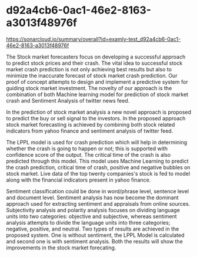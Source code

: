 # d92a4cb6-0ac1-46e2-8163-a3013f48976f
https://sonarcloud.io/summary/overall?id=examly-test_d92a4cb6-0ac1-46e2-8163-a3013f48976f


The Stock market forecasters focus on developing a successful approach to predict stock prices and their crash. The vital idea to successful stock market crash prediction is not only achieving best results but also to minimize the inaccurate forecast of stock market crash prediction. Our proof of concept attempts to design and implement a predictive system for guiding stock market investment. The novelty of our approach is the combination of both Machine learning model for prediction of stock market crash and Sentiment Analysis of twitter news feed.

In the prediction of stock market analysis a new novel approach is proposed to predict the buy or sell signal  to  the  investors.  In  the  proposed  approach stock market forecasting is  achieved by combining both stock related indicators from yahoo finance and sentiment analysis of twitter feed.

The LPPL model is used for crash prediction which will help in determining whether the crash is going to happen or not; this is supported with confidence score of the output. The critical time of the crash is also predicted through this model. This model uses Machine Learning to predict the crash prediction, critical time of crash, positive and negative bubbles on stock market. Live data of the top twenty companies's stock is fed to model along with the financial indicators present in yahoo finance. 

Sentiment classification could  be done in word/phrase  level, sentence  level and document level.  Sentiment  analysis  has  now  become  the dominant  approach  used  for  extracting  sentiment and  appraisals  from  online  sources.  Subjectivity analysis and polarity analysis focuses on dividing language units into two categories:  objective  and  subjective,  whereas sentiment analysis  attempts to  divide the language units  into three  categories; negative,  positive,  and neutral. 
Two types of results are achieved in the proposed system.  One  is  without  sentiment,  the  LPPL Model is calculated and second  one is with sentiment analysis. Both the results  will  show  the  improvements  in  the  stock market forecating.
